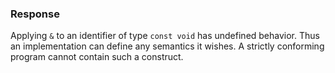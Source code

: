 ### Response

Applying `&` to an identifier of type `const void` has undefined behavior. Thus
an implementation can define any semantics it wishes. A strictly conforming
program cannot contain such a construct.
